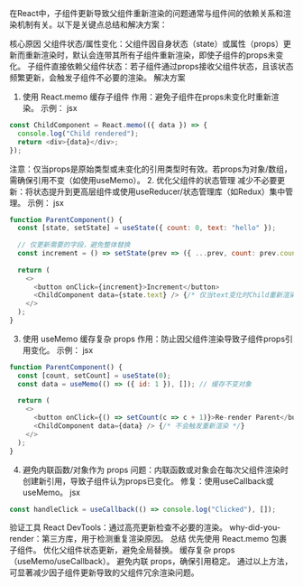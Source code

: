在React中，子组件更新导致父组件重新渲染的问题通常与组件间的依赖关系和渲染机制有关。以下是关键点总结和解决方案：

‌核心原因‌
‌父组件状态/属性变化‌：父组件因自身状态（state）或属性（props）更新而重新渲染时，默认会连带其所有子组件重新渲染，即使子组件的props未变化。
‌子组件直接依赖父组件状态‌：若子组件通过props接收父组件状态，且该状态频繁更新，会触发子组件不必要的渲染。
‌解决方案‌
1. ‌使用 React.memo 缓存子组件‌
‌作用‌：避免子组件在props未变化时重新渲染。
‌示例‌：
jsx
```js
const ChildComponent = React.memo(({ data }) => {
  console.log("Child rendered");
  return <div>{data}</div>;
});
```
‌注意‌：仅当props是原始类型或未变化的引用类型时有效。若props为对象/数组，需确保引用不变（如使用useMemo）。
2. ‌优化父组件的状态管理‌
‌减少不必要更新‌：将状态提升到更高层组件或使用useReducer/状态管理库（如Redux）集中管理。
‌示例‌：
jsx
```js
function ParentComponent() {
  const [state, setState] = useState({ count: 0, text: "hello" });
  
  // 仅更新需要的字段，避免整体替换
  const increment = () => setState(prev => ({ ...prev, count: prev.count + 1 }));
  
  return (
    <>
      <button onClick={increment}>Increment</button>
      <ChildComponent data={state.text} /> {/* 仅当text变化时Child重新渲染 */}
    </>
  );
}
```
3. ‌使用 useMemo 缓存复杂 props‌
‌作用‌：防止因父组件渲染导致子组件props引用变化。
‌示例‌：
jsx
```js
function ParentComponent() {
  const [count, setCount] = useState(0);
  const data = useMemo(() => ({ id: 1 }), []); // 缓存不变对象
  
  return (
    <>
      <button onClick={() => setCount(c => c + 1)}>Re-render Parent</button>
      <ChildComponent data={data} /> {/* 不会触发重新渲染 */}
    </>
  );
}
```
4. ‌避免内联函数/对象作为 props‌
‌问题‌：内联函数或对象会在每次父组件渲染时创建新引用，导致子组件认为props已变化。
‌修复‌：使用useCallback或useMemo。
jsx
```js
const handleClick = useCallback(() => console.log("Clicked"), []);
```
‌验证工具‌
‌React DevTools‌：通过高亮更新检查不必要的渲染。
‌why-did-you-render‌：第三方库，用于检测重复渲染原因。
‌总结‌
‌优先使用 React.memo‌ 包裹子组件。
‌优化父组件状态更新‌，避免全局替换。
‌缓存复杂 props‌（useMemo/useCallback）。
‌避免内联 props‌，确保引用稳定。
通过以上方法，可显著减少因子组件更新导致的父组件冗余渲染问题。